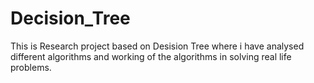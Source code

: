 # Decision_Tree
This is Research project based on Desision Tree where i have analysed different algorithms and working of the algorithms in solving real life problems.
